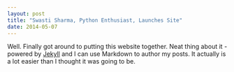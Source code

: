 ```yaml
---
layout: post
title: "Swasti Sharma, Python Enthusiast, Launches Site"
date: 2014-05-07
---
```


Well. Finally got around to putting this website together. Neat thing about it - powered by [Jekyll](http://jekyllrb.com) and I can use Markdown to author my posts. It actually is a lot easier than I thought it was going to be.
